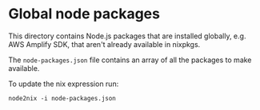 # Global node packages

This directory contains Node.js packages that are installed globally, e.g. AWS Amplify SDK, that aren't already available in nixpkgs.

The `node-packages.json` file contains an array of all the packages to make available.

To update the nix expression run:

```
node2nix -i node-packages.json
```

